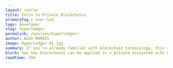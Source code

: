 ```yaml
---
layout: course
title: Intro to Private Blockchains
primaryTag : user-led
tags: developer
slug: hyperledger
permalink: /courses/hyperledger/
author: ALEX MORRIS
image: HyperLedger-01.jpg
summary: If you’re already familiar with blockchain terminology, this course will teach you about how blockchains can be applied in a private ecosystem. We’ll explore the benefits of private blockchains, and how Hyperledger combines the benefits of distributed ledgers with the predictability of enterprise software.
blurb: See how blockchains can be applied in a private ecosystem with Hyperledger.
readtime: 35m
---
```

